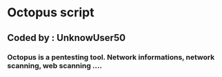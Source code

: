# Octopus script 
## Coded by : UnknowUser50

### Octopus is a pentesting tool. Network informations, network scanning, web scanning .... 

